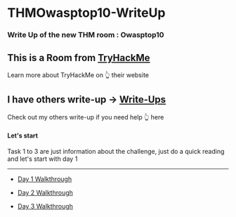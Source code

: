 # THMOwasptop10-WriteUp

### Write Up of the new THM room : Owasptop10

## This is a Room from [TryHackMe](https://tryhackme.com/ "TryHackMe")
Learn more about TryHackMe on :point_up_2: their website

## I have others write-up -> [Write-Ups](https://github.com/LightFoe/THM-WriteUp#rooms "Write-Ups")
Check out my others write-up if you need help :point_up_2: here

#### Let's start 

Task 1 to 3 are just information about the challenge, just do a quick reading and let's start with day 1
***
  * [Day 1 Walkthrough](https://github.com/LightFoe/THM-WriteUp/blob/master/Owasptop10/Days/Day1.md#day-1 "Day 1")

  * [Day 2 Walkthrough](https://github.com/LightFoe/THM-WriteUp/blob/master/Owasptop10/Days/Day2.md#day-2 "Day 2")
  
  * [Day 3 Walkthrough](https://github.com/LightFoe/THM-WriteUp/blob/master/Owasptop10/Days/Day3.md#day-3 "Day 3")
